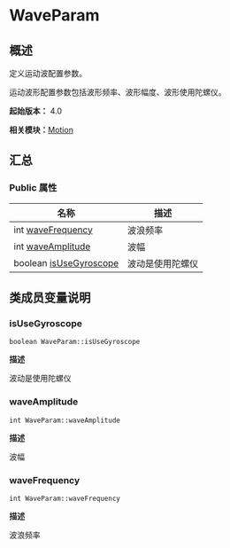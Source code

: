 # WaveParam


## 概述

定义运动波配置参数。

运动波形配置参数包括波形频率、波形幅度、波形使用陀螺仪。

**起始版本：** 4.0

**相关模块：**[Motion](_motion_v11.md)


## 汇总


### Public 属性

| 名称 | 描述 | 
| -------- | -------- |
| int [waveFrequency](#wavefrequency) | 波浪频率  | 
| int [waveAmplitude](#waveamplitude) | 波幅  | 
| boolean [isUseGyroscope](#isusegyroscope) | 波动是使用陀螺仪  | 


## 类成员变量说明


### isUseGyroscope

```
boolean WaveParam::isUseGyroscope
```
**描述**

波动是使用陀螺仪


### waveAmplitude

```
int WaveParam::waveAmplitude
```
**描述**

波幅


### waveFrequency

```
int WaveParam::waveFrequency
```
**描述**

波浪频率
